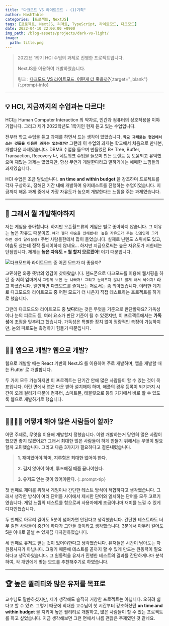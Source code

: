 ```yaml
---
title: "다크모드 VS 라이트모드 - (1)기획"
author: HashTable
categories: [프로젝트, NextJS]
tags: [프로젝트, NextJS, 리액트, TypeScript, 라이트모드, 다크모드]
date: 2022-04-10 22:00:00 +0900
img_path: /blog-assets/projects/dark-vs-light/
image:
  path: title.png
---
```


> 2022년 1학기 HCI 수업의 과제로 진행한 프로젝트입니다.
>
> NextJS를 이용하여 개발하였습니다.
>
> 링크 : [다크모드 VS 라이트모드, 어떤게 더 좋을까?](https://dark-vs-light.vercel.app){:target="_blank"}
{:.prompt-info}

---

## 💡 **HCI, 지금까지의 수업과는 다르다!**

HCI는 Human Computer Interaction 의 약자로, 인간과 컴퓨터의 상호작용을 이야기합니다. 그리고 제가 2022학년도 1학기인 현재 듣고 있는 수업입니다.

전부터 학교 수업을 듣고 과제를 하면서 드는 생각이 있었습니다. **`학교 과제로는 현업에서 쓰는 것들을 이용한 과제는 없는걸까?`**
그런데 이 수업의 과제는 학교에서 처음으로 만나본, 개발다운 과제였습니다. DBMS 수업을 들으며 만들었던 B+ Tree, Buffer, Transaction, Recovery 나,
네트워크 수업을 들으며 만든 토렌트 등 도움되고 유익했으며 재밌는 과제는 많았지만, 항상 무언가 개발한다라고 말하기에는 애매한 느낌들의 과제였습니다.

HCI 수업은 조금 달랐습니다. **on time and within budget** 을 강조하며 프로젝트를 각자 구상하고, 정해진 기간 내에 개발하여 유저테스트를 진행하는 수업이었습니다.
지금까지 해온 과제 중에서 가장 자유도가 높으며 개발한다는 느낌을 주는 과제였습니다.

---

## 🤔 **그래서 뭘 개발해야하지**

저는 게임을 좋아합니다. 하지만 오픈월드류의 게임은 별로 좋아하지 않습니다. 그 이유는 높은 자유도 때문이죠.
`얘가 젤다 야숨을 안해봤네! 높은 자유도가 주는 갓겜인데 그거 하면 생각 달라질걸?` 주변 사람들한테서 많이 들었습니다.
실제로 닌텐도 스위치도 있고, 야숨도 샀는데 정작 플레이하지 않네요... 하지만 지금으로써는 높은 자유도가 저한테는 단점입니다.
제게는 **높은 자유도 = 뭘 할지 모르겠어!** 이기 때문입니다.

![다크모드와 라이트모드 중 어떤 모드가 더 좋을까?](figure1.png)

고민하던 와중 뜻밖의 영감이 찾아왔습니다. 핸드폰으로 다크모드를 이용해 웹서핑을 하던 중 저희 엄마께서
`그렇게 보면 눈 나빠져! 그리고 눈아프지 않니? 밝게 해서 봐야지!` 라고 하셨습니다.
웬만하면 다크모드를 즐겨쓰는 저로서는 좀 의아했습니다. 이러한 계기로 다크모드와 라이트모드 중
어떤 모드가 더 나은지 직접 테스트하는 프로젝트를 하기로 했습니다.

그런데 다크모드와 라이트모드 중 **낫다**라는 것은 무엇을 기준으로 판단할까요? 가독성이나 눈의 피로도 등,
여러 요소가 판단 기준이 될 수 있겠지만, 이 프로젝트에서는 **가독성**에 초점을 맞추려고 했습니다.
가독성은 특별한 장치 없이 정량적인 측정이 가능하지만, 눈의 피로도는 측정하기 힘들기 때문입니다.

---

## 👨‍💻 **앱으로 개발? 웹으로 개발?**

웹으로 개발할 때는 React 기반의 NextJS 를 이용하여 주로 개발하며, 앱을 개발할 때는 Flutter 로 개발합니다.

두 가지 모두 가능하지만 이 프로젝트는 단기간 안에 많은 사람들이 할 수 있는 것이 목표입니다.
이런 면에서 앱은 다운 받아 설치해야 하며, 애플의 경우 등록이 되기까지 시간이 오래 걸리기 때문에 컴퓨터, 스마트폰, 태블릿으로
등의 기기에서 바로 할 수 있도록 웹으로 개발하기로 했습니다.

---

## 👨‍👩‍👧‍👦 **어떻게 해야 많은 사람들이 할까?**

어떤 주제로, 무엇을 이용해 개발할지 정했습니다. 이왕 개발하는거 당연히 많은 사람이 했으면 좋지 않겠어요?
그래서 최대한 많은 사람들이 하게 만들기 위해서는 무엇이 필요할까 고민했습니다.
그리고 다음 3가지가 필요하다고 결론내렸습니다.

> **1. 재미있어야 하며, 지루함은 최대한 없어야 한다.**
>
> **2. 길지 않아야 하며, 루즈해질 때쯤 끝나야한다.**
>
> **3. 유저도 얻는 것이 있어야한다.**
{:.prompt-tip}

첫 번째로 재미를 위해서 게임이나 간단한 테스트 방식이 적합하다고 생각했습니다.
그래서 생각한 방식이 여러 단어들 사이에서 제시한 단어와 일치하는 단어를 모두 고르기였습니다.
게임 느낌의 테스트를 함으로써 사용자에게 조금이나마 재미를 느낄 수 있게 디자인했습니다.

두 번째로 아무리 길어도 5분이 넘어가면 안된다고 생각했습니다. 간단한 테스트라도 너무 길면
사람들이 중간에 하다가 그만둘 것이라고 생각했습니다. 3분에서 아무리 길어도 5분 이내로 끝낼 수 있게끔
디자인하였습니다.

세 번째로 유저도 얻는 것이 있어야한다고 생각했습니다. 유저들은 시간이 남아도는 자원봉사자가 아닙니다.
그렇기 때문에 테스트를 끝까지 할 수 있게 만드는 원동력이 필요하다고 생각하였습니다.
그 원동력을 유저가 진행한 테스트의 결과를 간단하게나마 분석하여, 각 개인에게 맞는 모드를 추천해주기로 하였습니다.

---

## 🏆 **높은 퀄리티와 많은 유저를 목표로**

교수님도 말씀하셨지만, 제가 생각해도 솔직히 거창한 프로젝트는 아닙니다. 오히려 쉽다고 할 수 있죠.
그렇기 때문에 최대한 교수님이 첫 시간부터 강조하셨던 **on time and within budget** 을 지키며 높은 퀄리티로 개발하고,
많은 사람들이 할 수 있는 프로젝트를 하고 싶었습니다. 지금 생각해보면 그런 면에서 나름 괜찮은 주제였던 것 같네요.
